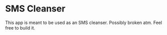 # SMS Cleanser

This app is meant to be used as an SMS cleanser. Possibly broken atm. Feel free to build it.
